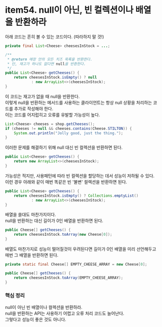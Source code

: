 # item54. null이 아닌, 빈 컬렉션이나 배열을 반환하라

아래 코드는 흔히 볼 수 있는 코드이다. (따라하지 말 것!)
```java
private final List<Cheese> cheesesInStock = ...;

/**
 * @return 매장 안의 모든 치즈 목록을 반환한다.
 * 단, 재고가 하나도 없다면 null을 반환한다.
 */
public List<Cheese> getCheeses() {
    return cheesesInStock.isEmpty() ? null
            : new ArrayList<>(cheesesInStock);
}
```
이 코드는 재고가 없을 때 null을 반환한다.</br>
이렇게 null을 반환하는 메서드를 사용하는 클라이언트는 항상 null 상황을 처리하는 코드를 추가로 작성해야 한다.</br>
이는 코드를 어지럽히고 오류를 유발할 가능성이 높다.

```java
List<Cheese> cheeses = shop.getCheeses();
if (cheeses != null && cheeses.contains(Cheese.STILTON)) {
    System.out.println("Jolly good, just the thing.");
}
```

이러한 문제를 해결하기 위해 null 대신 빈 컬렉션을 반환하면 된다.
```java
public List<Cheese> getCheeses() {
    return new ArrayList<>(cheesesInStock);
}
```

가능성은 적지만, 사용패턴에 따라 빈 컬렉션을 할당하는 데서 성능이 저하될 수 있다.</br>
이런 경우 아래와 같이 매번 똑같은 빈 '불변' 컬렉션을 반환하면 된다.
```java
public List<Cheese> getCheeses() {
    return cheesesInStock.isEmpty() ? Collections.emptyList()
            : new ArrayList<>(cheesesInStock);
}
```

배열을 쓸대도 마찬가지이다.</br>
null을 반환하는 대신 길이가 0인 배열을 반환하면 된다.
```java
public Cheese[] getCheeses() {
    return cheesesInStock.toArray(new Cheese[0]);
}
```

배열도 마찬가지로 성능이 떨어질것이 우려된다면 길이가 0인 배열을 미리 선언해두고 매번 그 배열을 반환하면 된다.
```java
private static final Cheese[] EMPTY_CHEESE_ARRAY = new Cheese[0];

public Cheese[] getCheeses() {
    return cheesesInStock.toArray(EMPTY_CHEESE_ARRAY);
}
```

### 핵심 정리
null이 아닌 빈 배열이나 컬렉션을 반환하라.</br>
null을 반환하는 API는 사용하기 어렵고 오류 처리 코드도 늘어난다.</br>
그렇다고 성능이 좋은 것도 아니다.

